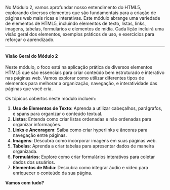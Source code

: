 No Módulo 2, vamos aprofundar nosso entendimento do HTML5, explorando diversos elementos que são fundamentais para a criação de páginas web mais ricas e interativas. Este módulo abrange uma variedade de elementos de HTML5, incluindo elementos de texto, listas, links, imagens, tabelas, formulários e elementos de mídia. Cada lição incluirá uma visão geral dos elementos, exemplos práticos de uso, e exercícios para reforçar o aprendizado.

---
#### Visão Geral do Módulo 2

Neste módulo, o foco está na aplicação prática de diversos elementos HTML5 que são essenciais para criar conteúdo bem estruturado e interativo nas páginas web. Vamos explorar como utilizar diferentes tipos de elementos para melhorar a organização, navegação, e interatividade das páginas que você cria.

Os tópicos cobertos neste módulo incluem:
1. **Uso de Elementos de Texto**: Aprenda a utilizar cabeçalhos, parágrafos, e spans para organizar o conteúdo textual.
2. **Listas**: Entenda como criar listas ordenadas e não ordenadas para organizar informações.
3. **Links e Ancoragem**: Saiba como criar hyperlinks e âncoras para navegação entre páginas.
4. **Imagens**: Descubra como incorporar imagens em suas páginas web.
5. **Tabelas**: Aprenda a criar tabelas para apresentar dados de maneira organizada.
6. **Formulários**: Explore como criar formulários interativos para coletar dados dos usuários.
7. **Elementos de Mídia**: Descubra como integrar áudio e vídeo para enriquecer o conteúdo da sua página.

**Vamos com tudo?**
